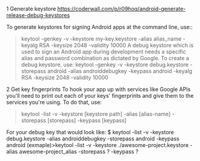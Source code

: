 1 Generate keystore
https://coderwall.com/p/r09hoq/android-generate-release-debug-keystores

To generate keystores for signing Android apps at the command line, use::
>keytool -genkey -v -keystore my-key.keystore -alias alias_name -keyalg RSA -keysize 2048 -validity 10000
A debug keystore which is used to sign an Android app during development needs a specific alias and password combination as dictated by Google. To create a debug keystore, use:
>keytool -genkey -v -keystore debug.keystore -storepass android -alias androiddebugkey -keypass android -keyalg RSA -keysize 2048 -validity 10000

2 Get key fingerprints
To hook your app up with services like Google APIs you'll need to print out each of your keys' fingerprints and give them to the services you're using. To do that, use:
>keytool -list -v -keystore [keystore path] -alias [alias-name] -storepass [storepass] -keypass [keypass] 

For your debug key that would look like:
$ keytool -list -v -keystore debug.keystore -alias androiddebugkey -storepass android -keypass android 
(exmaple)>keytool -list -v -keystore ./awesome-project.keystore -alias awesome-project_alias -storepass ? -keypass ?
